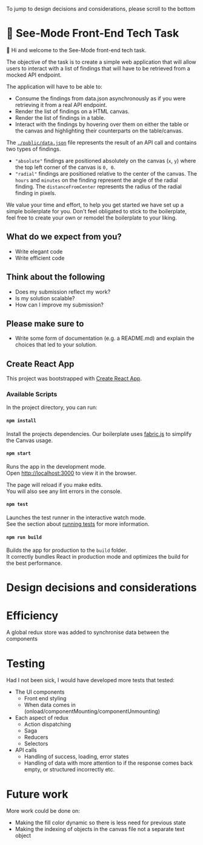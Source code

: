To jump to design decisions and considerations, please scroll to the bottom

# 🧠 See-Mode Front-End Tech Task

👋 Hi and welcome to the See-Mode front-end tech task.

The objective of the task is to create a simple web application that will allow users to interact with a list of findings that will have to be retrieved from a mocked API endpoint.

The application will have to be able to:

- Consume the findings from data.json asynchronously as if you were retrieving it from a real API endpoint.
- Render the list of findings on a HTML canvas.
- Render the list of findings in a table.
- Interact with the findings by hovering over them on either the table or the canvas and highlighting their counterparts on the table/canvas.

The [`./public/data.json`](./public/data.json) file represents the result of an API call and contains two types of findings.

- `"absolute"` findings are positioned absolutely on the canvas (`x`, `y`) where the top left corner of the canvas is `0, 0`.
- `"radial"` findings are positioned relative to the center of the canvas. The `hours` and `minutes` on the finding represent the angle of the radial finding. The `distanceFromCenter` represents the radius of the radial finding in pixels.

We value your time and effort, to help you get started we have set up a simple boilerplate for you. Don't feel obligated to stick to the boilerplate, feel free to create your own or remodel the boilerplate to your liking.

## What do we expect from you?

- Write elegant code
- Write efficient code

## Think about the following

- Does my submission reflect my work?
- Is my solution scalable?
- How can I improve my submission?

## Please make sure to

- Write some form of documentation (e.g. a README.md) and explain the choices that led to your solution.


## Create React App

This project was bootstrapped with [Create React App](https://github.com/facebook/create-react-app).

### Available Scripts

In the project directory, you can run:

#### `npm install`

Install the projects dependencies. Our boilerplate uses [fabric.js](https://github.com/fabricjs/fabric.js) to simplify the Canvas usage.

#### `npm start`

Runs the app in the development mode.\
Open [http://localhost:3000](http://localhost:3000) to view it in the browser.

The page will reload if you make edits.\
You will also see any lint errors in the console.

#### `npm test`

Launches the test runner in the interactive watch mode.\
See the section about [running tests](https://facebook.github.io/create-react-app/docs/running-tests) for more information.

#### `npm run build`

Builds the app for production to the `build` folder.\
It correctly bundles React in production mode and optimizes the build for the best performance.

# Design decisions and considerations<a name="design"></a>
# Efficiency
A global redux store was added to synchronise data between the components 

# Testing
Had I not been sick, I would have developed more tests that tested:
- The UI components
    - Front end styling
    - When data comes in (onload/componentMounting/componentUnmounting)
- Each aspect of redux
    - Action dispatching
    - Saga
    - Reducers
    - Selectors
- API calls
    - Handling of success, loading, error states
    - Handling of data with more attention to if the response comes back empty, or structured incorrectly etc.

# Future work
More work could be done on:
- Making the fill color dynamic so there is less need for previous state
- Making the indexing of objects in the canvas file not a separate text object
